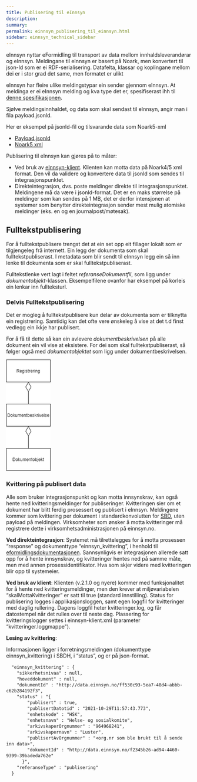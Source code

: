 ```yaml
---
title: Publisering til eInnsyn
description:
summary:
permalink: einnsyn_publisering_til_einnsyn.html
sidebar: einnsyn_technical_sidebar
---
```


eInnsyn nyttar eFormidling til transport av data mellom innhaldsleverandørar og eInnsyn.
Meldingane til eInnsyn er basert på Noark, men konvertert til json-ld som er ei RDF-serialisering. Datafelta, klassar og koplingane mellom dei er i stor grad det same, men formatet er ulikt

eInnsyn har fleire ulike meldingstypar ein sender gjennom eInnsyn. At meldinga er ei eInnsyn melding og kva type det er, spesifiserast ihh til [denne spesifikasjonen](https://docs.digdir.no/eformidling_nm_message.html#einnsyn).

Sjølve meldingsinnhaldet, og data som skal sendast til eInnsyn, angir man i fila payload.jsonld.

Her er eksempel på jsonld-fil og tilsvarande data som Noark5-xml
* [Payload.jsonld](/resources/einnsyn/eksempelfiler/konvertert_noark5tiljsonld.jsonld)
* [Noark5 xml](/resources/einnsyn/eksempelfiler/noark5_basiseksempel.xml)

Publisering til eInnsyn kan gjøres på to måter:
* Ved bruk av [eInnsyn-klient](https://docs.digdir.no/einnsyn_forutsetninger.html). Klienten kan motta data på Noark4/5 xml format. Den vil da validere og konvertere data til jsonld som sendes til integrasjonspunktet.
* Direkteintegrasjon, dvs. poste meldinger direkte til integrasjonspunktet. Meldingene må da være i jsonld-format. Det er en maks størrelse på meldinger som kan sendes på 1 MB, det er derfor intensjonen at systemer som benytter direkteintegrasjon sender mest mulig atomiske meldinger (eks. en og en journalpost/møtesak). 

## Fulltekstpublisering
For å fulltekstpublisere trengst det at ein set opp eit fillager lokalt som er tilgjengeleg frå internett. Ein legg der dokumenta som skal fulltekstpubliserast. I metadata som blir sendt til eInnsyn legg ein så inn lenke til dokumenta som er skal fulltekstpubliserast.

Fulltekstlenke vert lagt i feltet *referanseDokumentfil*, som ligg under *dokumentobjekt*-klassen. Eksempelfilene ovanfor har eksempel på korleis ein lenkar inn fullteksturl.

### Delvis Fulltekstpublisering
Det er mogleg å fulltekstpublisere kun delar av dokumenta som er tilknytta ein registrering. Samtidig kan det ofte vere ønskeleg å vise at det t.d finst vedlegg ein ikkje har publisert.

For å få til dette så kan ein avlevere *dokumentbeskrivelsen* på alle dokument ein vil vise at eksistere. For dei som skal fulltekstpubliserast, så følger også med *dokumentobjektet* som ligg under dokumentbeskrivelsen.

![Struktur fulltekspublisering](/images/einnsyn/struktur_fulltekstpublisering.png)

### Kvittering på publisert data
Alle som bruker integrasjonspunkt og kan motta innsynskrav, kan også hente ned kvitteringsmeldinger for publiseringer.
Kvitteringen sier om et dokument har blitt ferdig prosessert og publisert i eInnsyn.
Meldingene kommer som kvittering per dokument i standardkonvolutten for [SBD](https://docs.digdir.no/eformidling_nm_message.html), uten payload på meldingen.
Virksomheter som ønsker å motta kvitteringer må registrere dette i virksomhetsadministrasjonen på einnsyn.no.

**Ved direkteintegrasjon**:
Systemet må tilrettelegges for å motta prosessen “response” og dokumenttype “einnsyn_kvittering”, i henhold til [eformidlingsdokumentasjonen](https://docs.digdir.no/eformidling_nm_message.html#einnsyn).
Sannsynligvis er integrasjonen allerede satt opp for å hente innsynskrav, og kvitteringer hentes ned på samme måte, men med annen prosessidentifikator.
Hva som skjer videre med kvitteringen blir opp til systemeier.

**Ved bruk av klient**:
Klienten (v.2.1.0 og nyere) kommer med funksjonalitet for å hente ned kvitteringsmeldinger, men den krever at miljøvariabelen “skalMottaKvitteringer” er satt til true (standard innstilling).
Status for publisering logges i applikasjonsloggen, samt egen loggfil for kvitteringer med daglig rullering. Dagens loggfil heter kvitteringer.log, og får datostempel når det rulles over til neste dag.
Plassering for kvitteringslogger settes i einnsyn-klient.xml (parameter “kvitteringer.loggmappe").

**Lesing av kvittering**:

Informasjonen ligger i forretningsmeldingen (dokumenttype einnsyn_kvittering) i SBDH, i “status”, og er på json-format.

```
  "einnsyn_kvittering" : {
    "sikkerhetsnivaa" : null,
    "hoveddokument" : null,
    "dokumentId" : "http://data.einnsyn.no/ff530c93-5ea7-48d4-abbb-c62b284192f3",
    "status" : "{
        "publisert" : true,
        "publisertDatotid" : "2021-10-29T11:57:43.773",
        "enhetskode" : "HSK",
        "enhetsnavn" : "Helse- og sosialkomite",
        "arkivskaperOrgnummer" : "964968241",
        "arkivskapernavn" : "Luster",
        "publisertAvOrgnummer" : "<org.nr som ble brukt til å sende inn data>",
        "dokumentId" : "http://data.einnsyn.no/f2345b26-ad94-4460-9399-39badeda762e"
      }",
    "referanseType" : "publisering"
  }
```  